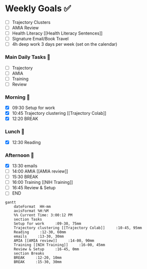 # Weekly Goals ✅
  - [ ] Trajectory Clusters 
  - [ ] AMIA Review 
  - [ ] Health Literacy [[Health Literacy Sentences]]
  - [ ] Signature Email/Book Travel
  - [ ] 4h deep work 3 days per week (set on the calendar)
### Main Daily Tasks 💚 
- [ ] Trajectory
- [ ] AMIA
- [ ] Training
- [ ] Review
### Morning 🔨
- [x] 09:30 Setup for work
- [x] 10:45 Trajectory clustering [[Trajectory Colab]]
- [x] 12:20 BREAK
### Lunch 👀
- [x] 12:30 Reading
### Afternoon 👻
- [x] 13:30 emails
- [ ] 14:00 AMIA [[AMIA review]]
- [ ] 15:30 BREAK
- [ ] 16:00 Training [[NIH Training]]
- [ ] 16:45 Review & Setup
- [ ] END
```mermaid
gantt
    dateFormat  HH-mm
    axisFormat %H:%M
    %% Current Time: 3:00:12 PM
    section Tasks
    Setup for work     :09-30, 75mm
    Trajectory clustering [[Trajectory Colab]]     :10-45, 95mm
    Reading     :12-30, 60mm
    emails     :13-30, 30mm
    AMIA [[AMIA review]]     :14-00, 90mm
    Training [[NIH Training]]     :16-00, 45mm
    Review & Setup     :16-45, 0mm
    section Breaks
    BREAK     :12-20, 10mm
    BREAK     :15-30, 30mm
```

